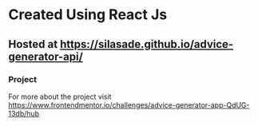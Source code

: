# Created Using React Js 

## Hosted at https://silasade.github.io/advice-generator-api/

### Project
For more about the project visit https://www.frontendmentor.io/challenges/advice-generator-app-QdUG-13db/hub
